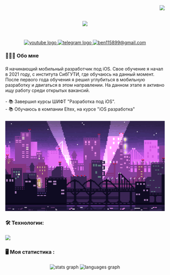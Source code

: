 <img align="right" src="https://visitor-badge.laobi.icu/badge?page_id=FeRoXXX.FeRoXXX">

<h1 align="center">
  <a href="https://git.io/typing-svg">
    <img src="https://readme-typing-svg.herokuapp.com?font=SF+Pro&duration=3000&pause=1000&color=EE81B1&background=292A2F&center=true&vCenter=true&repeat=false&width=435&lines=%D0%9F%D1%80%D0%B8%D0%B2%D0%B5%D1%82+%D0%B2%D1%81%D0%B5%D0%BC;%D0%9C%D0%B5%D0%BD%D1%8F+%D0%B7%D0%BE%D0%B2%D1%83%D1%82+%D0%90%D0%BB%D0%B5%D0%BA%D1%81%D0%B0%D0%BD%D0%B4%D1%80+%D0%A4%D0%B5%D0%B4%D0%BE%D1%82%D0%BA%D0%B8%D0%BD;%D0%A5%D0%BE%D1%80%D0%BE%D1%88%D0%B5%D0%B3%D0%BE+%D0%B4%D0%BD%D1%8F!">
  </a>
</h1>
<br clear="both">

<div align="center">
  <a href="https://instagram.com/gorillassssssss" target="_blank">
    <img src="https://img.shields.io/static/v1?message=Instagram&logo=instagram&label=&color=8134AF&logoColor=white&labelColor=&style=for-the-badge" height="25" alt="youtube logo"  />
  </a>
  <a href="https://t.me/gorilassssss" target="_blank">
    <img src="https://img.shields.io/static/v1?message=Telegram&logo=telegram&label=&color=2CA5E0&logoColor=white&labelColor=&style=for-the-badge" height="25" alt="telegram logo"  />
  </a>
  <a href="ben115899@gmail.com" target="_blank">
    <img src="https://img.shields.io/static/v1?message=Gmail&logo=gmail&label=&color=F94449&logoColor=white&labelColor=&style=for-the-badge" height="25" alt="ben115899@gmail.com"  />
  </a>
</div>

###

<h3 align="left">👨🏼‍💻  Обо мне</h3>

###

<p align="left">Я начинающий мобильный разработчик под iOS. Свое обучение я начал в 2021 году, с института СибГУТИ, где обучаюсь на данный момент. После первого года обучения я решил углубиться в мобильную разработку и двигаться в этом направлении. На данном этапе я активно ищу работу среди открытых вакансий. <br><br>- 📚 Завершил курсы ШИФТ "Разработка под iOS".<br>- 📚 Обучаюсь в компании Eltex, на курсе "iOS разработка"</p>

###

<p align="center">
 <img width="600" src="assets/nightCity.gif" alt="nightCity"/>
</p>

###

<h3 align="left">🛠 Технологии:</h3>

###

<div align="left">
  <img src="https://skillicons.dev/icons?i=swift,figma,wireshark&theme=dark" height="40"/>
  <img width="12" />
</div>

###

<h3 align="left">🖥️   Моя статистика :</h3>

###

<div align="center">
  <img src="https://github-readme-stats.vercel.app/api?username=FeRoXXX&hide_title=false&hide_rank=false&show_icons=true&include_all_commits=true&count_private=true&disable_animations=false&theme=dracula&locale=en&hide_border=false&order=1" height="150" alt="stats graph"  />
  <img src="https://github-readme-stats.vercel.app/api/top-langs?username=FeRoXXX&locale=en&hide_title=false&layout=compact&card_width=320&langs_count=5&theme=dracula&hide_border=false&order=2" height="150" alt="languages graph"  />
</div>

###

<!--
**FeRoXXX/FeRoXXX** is a ✨ _special_ ✨ repository because its `README.md` (this file) appears on your GitHub profile.

Here are some ideas to get you started:

- 🔭 I’m currently working on ...
- 🌱 I’m currently learning ...
- 👯 I’m looking to collaborate on ...
- 🤔 I’m looking for help with ...
- 💬 Ask me about ...
- 📫 How to reach me: ...
- 😄 Pronouns: ...
- ⚡ Fun fact: ...
-->
